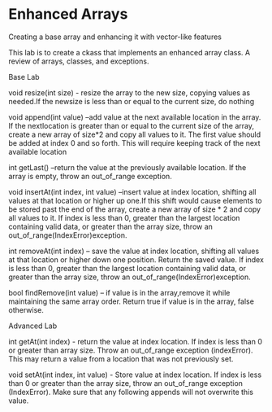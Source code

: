 # Enhanced Arrays
 Creating a base array and enhancing it with vector-like features

This lab is to create a ckass that implements an enhanced array class. A review of arrays, classes, and exceptions. 

Base Lab

void resize(int size) - resize the array to the new size, copying values as needed.If the newsize is less than or equal to the current size, do nothing 

void append(int value) –add value at the next available location in the array. If the nextlocation is greater than or equal to the current size of the array, create a new array of size*2 and copy all values to it. The first value should be added at index 0 and so forth. This will require keeping track of the next available location

int getLast() –return the value at the previously available location. If the array is empty, throw an out_of_range exception.

void insertAt(int index, int value) –insert value at index location, shifting all values at that location or higher up one.If this shift would cause elements to be stored past the end of the array, create a new array of size * 2 and copy all values to it. If index is less than 0, greater than the largest location containing valid data, or greater than the array size, throw an out_of_range(IndexError)exception.

int removeAt(int index) – save the value at index location, shifting all values at that location or higher down one position. Return the saved value. If index is less than 0, greater than the largest location containing valid data, or greater than the array size, throw an out_of_range(IndexError)exception.

bool findRemove(int value) – if value is in the array,remove it while maintaining the same array order. Return true if value is in the array, false otherwise.

Advanced Lab

int getAt(int index) - return the value at index location. If index is less than 0 or greater than array size. Throw an out_of_range exception (indexError). This may return a value from a location that was not previously set. 

void setAt(int index, int value) - Store value at index location. If index is less than 0 or greater than the array size, throw an out_of_range exception (IndexError). Make sure that any following appends will not overwrite this value. 